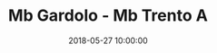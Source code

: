 ---
title: Mb Gardolo - Mb Trento A
date: 2018-05-27 10:00:00
squadra-a: Mb Trento A
punteggio-a: 
squadra-b: Mb Gardolo
punteggio-b: 
partite/squadra: aquilotti-17-18
luogo: Centro Sportivo Trento Nord
categoria: aquilotti
---